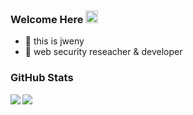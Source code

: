 ### Welcome Here <img src="https://media.giphy.com/media/hvRJCLFzcasrR4ia7z/giphy.gif" width="20px">

- 🔭  this is jweny
- 👻  web security reseacher & developer


### GitHub Stats

<img align="left" src="https://github-profile-trophy.vercel.app/?username=jweny&theme=onedark&no-frame=true&column=4" />

<img align="left" src="https://github-readme-stats-mrdulin.vercel.app/api?username=jweny&show_icons=true&hide_border=true&hide=prs&theme=radical">


